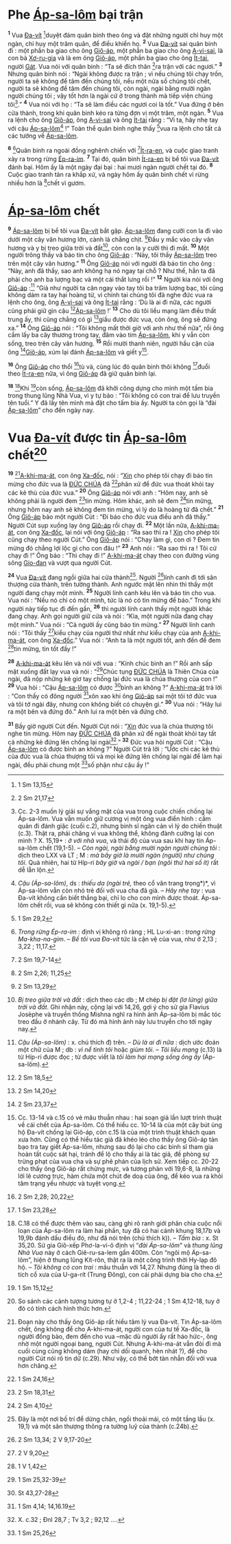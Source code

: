 # Phe [Áp-sa-lôm]() bại trận
<sup><b>1</b></sup> Vua [Đa-vít]() [^1@-3ac6cd14-8041-41a9-9cb9-99739c33f2f3]duyệt đám quân binh theo ông và đặt những người chỉ huy một ngàn, chỉ huy một trăm quân, để điều khiển họ. <sup><b>2</b></sup> Vua [Đa-vít]() sai quân binh đi : một phần ba giao cho ông [Giô-áp](), một phần ba giao cho ông [A-vi-sai](), là con bà [Xơ-ru-gia]() và là em ông [Giô-áp](), một phần ba giao cho ông [Ít-tai](), người [Gát](). Vua nói với quân binh : “Ta sẽ đích thân [^2@-3ac6cd14-8041-41a9-9cb9-99739c33f2f3]ra trận với các ngươi.” <sup><b>3</b></sup> Nhưng quân binh nói : “Ngài không được ra trận ; vì nếu chúng tôi chạy trốn, người ta sẽ không để tâm đến chúng tôi, nếu một nửa số chúng tôi chết, người ta sẽ không để tâm đến chúng tôi, còn ngài, ngài bằng mười ngàn người chúng tôi ; vậy tốt hơn là ngài cứ ở trong thành mà tiếp viện chúng tôi[^1-3ac6cd14-8041-41a9-9cb9-99739c33f2f3].” <sup><b>4</b></sup> Vua nói với họ : “Ta sẽ làm điều các ngươi coi là tốt.” Vua đứng ở bên cửa thành, trong khi quân binh kéo ra từng đơn vị một trăm, một ngàn. <sup><b>5</b></sup> Vua ra lệnh cho ông [Giô-áp](), ông [A-vi-sai]() và ông [Ít-tai]() rằng : “Vì ta, hãy nhẹ tay với cậu [Áp-sa-lôm]()[^2-3ac6cd14-8041-41a9-9cb9-99739c33f2f3] !” Toàn thể quân binh nghe thấy [^3@-3ac6cd14-8041-41a9-9cb9-99739c33f2f3]vua ra lệnh cho tất cả các tướng về [Áp-sa-lôm]().

<sup><b>6</b></sup> [^3-3ac6cd14-8041-41a9-9cb9-99739c33f2f3]Quân binh ra ngoài đồng nghênh chiến với [^4@-3ac6cd14-8041-41a9-9cb9-99739c33f2f3][Ít-ra-en](), và cuộc giao tranh xảy ra trong rừng [Ép-ra-im](). <sup><b>7</b></sup> Tại đó, quân binh [Ít-ra-en]() bị bề tôi vua [Đa-vít]() đánh bại. Hôm ấy là một ngày đại bại : hai mươi ngàn người chết tại đó. <sup><b>8</b></sup> Cuộc giao tranh tản ra khắp xứ, và ngày hôm ấy quân binh chết vì rừng nhiều hơn là [^5@-3ac6cd14-8041-41a9-9cb9-99739c33f2f3]chết vì gươm.

# [Áp-sa-lôm]() chết
<sup><b>9</b></sup> [Áp-sa-lôm]() bị bề tôi vua [Đa-vít]() bắt gặp. [Áp-sa-lôm]() đang cưỡi con la đi vào dưới một cây vân hương lớn, cành lá chằng chịt. [^6@-3ac6cd14-8041-41a9-9cb9-99739c33f2f3]Đầu y mắc vào cây vân hương và y bị treo giữa trời và đất[^4-3ac6cd14-8041-41a9-9cb9-99739c33f2f3], còn con la y cưỡi thì đi mất. <sup><b>10</b></sup> Một người trông thấy và báo tin cho ông [Giô-áp]() : “Này, tôi thấy [Áp-sa-lôm]() treo trên một cây vân hương.” <sup><b>11</b></sup> Ông [Giô-áp]() nói với người đã báo tin cho ông : “Này, anh đã thấy, sao anh không hạ nó ngay tại chỗ ? Như thế, hẳn ta đã phải cho anh ba lượng bạc và một cái thắt lưng rồi !” <sup><b>12</b></sup> Người kia nói với ông [Giô-áp]() :[^5-3ac6cd14-8041-41a9-9cb9-99739c33f2f3] “Giả như người ta cân ngay vào tay tôi ba trăm lượng bạc, tôi cũng không dám ra tay hại hoàng tử, vì chính tai chúng tôi đã nghe đức vua ra lệnh cho ông, ông [A-vi-sai]() và ông [Ít-tai]() rằng : ‘Dù là ai đi nữa, các người cũng phải giữ gìn cậu [^7@-3ac6cd14-8041-41a9-9cb9-99739c33f2f3][Áp-sa-lôm]() !’ <sup><b>13</b></sup> Cho dù tôi liều mạng làm điều thất trung ấy, thì cũng chẳng có gì [^8@-3ac6cd14-8041-41a9-9cb9-99739c33f2f3]giấu được đức vua, còn ông, ông sẽ đứng xa.” <sup><b>14</b></sup> Ông [Giô-áp]() nói : “Tôi không mất thời giờ với anh như thế nữa”, rồi ông cầm lấy ba cây thương trong tay, đâm vào tim [Áp-sa-lôm](), khi y vẫn còn sống, treo trên cây vân hương. <sup><b>15</b></sup> Rồi mười thanh niên, người hầu cận của ông [^9@-3ac6cd14-8041-41a9-9cb9-99739c33f2f3][Giô-áp](), xúm lại đánh [Áp-sa-lôm]() và giết y[^6-3ac6cd14-8041-41a9-9cb9-99739c33f2f3].

<sup><b>16</b></sup> Ông [Giô-áp]() cho thổi [^10@-3ac6cd14-8041-41a9-9cb9-99739c33f2f3]tù và, cùng lúc đó quân binh thôi không [^11@-3ac6cd14-8041-41a9-9cb9-99739c33f2f3]đuổi theo [Ít-ra-en]() nữa, vì ông [Giô-áp]() đã giữ quân binh lại.

<sup><b>18</b></sup> [^8-3ac6cd14-8041-41a9-9cb9-99739c33f2f3]Khi [^13@-3ac6cd14-8041-41a9-9cb9-99739c33f2f3]còn sống, [Áp-sa-lôm]() đã khởi công dựng cho mình một tấm bia trong thung lũng Nhà Vua, vì y tự bảo : “Tôi không có con trai để lưu truyền tên tuổi.” Y đã lấy tên mình mà đặt cho tấm bia ấy. Người ta còn gọi là “đài [Áp-sa-lôm]()” cho đến ngày nay.

# Vua [Đa-vít]() được tin [Áp-sa-lôm]() chết[^9-3ac6cd14-8041-41a9-9cb9-99739c33f2f3]
<sup><b>19</b></sup> [^10-3ac6cd14-8041-41a9-9cb9-99739c33f2f3][A-khi-ma-át](), con ông [Xa-đốc](), nói : “[Xin]() cho phép tôi chạy đi báo tin mừng cho đức vua là [ĐỨC CHÚA]() đã [^14@-3ac6cd14-8041-41a9-9cb9-99739c33f2f3]phân xử để đức vua thoát khỏi tay các kẻ thù của đức vua.” <sup><b>20</b></sup> Ông [Giô-áp]() nói với anh : “Hôm nay, anh sẽ không phải là người đem [^15@-3ac6cd14-8041-41a9-9cb9-99739c33f2f3]tin mừng. Hôm khác, anh sẽ đem [^16@-3ac6cd14-8041-41a9-9cb9-99739c33f2f3]tin mừng, nhưng hôm nay anh sẽ không đem tin mừng, vì lý do là hoàng tử đã chết.” <sup><b>21</b></sup> Ông [Giô-áp]() bảo một người Cút : “Đi báo cho đức vua điều anh đã thấy.” Người Cút sụp xuống lạy ông [Giô-áp]() rồi chạy đi. <sup><b>22</b></sup> Một lần nữa, [A-khi-ma-át](), con ông [Xa-đốc](), lại nói với ông [Giô-áp]() : “Ra sao thì ra ! [Xin]() cho phép tôi cũng chạy theo người Cút.” Ông [Giô-áp]() nói : “Chạy làm gì, con ơi ? Đem tin mừng đó chẳng lợi lộc gì cho con đâu !” <sup><b>23</b></sup> Anh nói : “Ra sao thì ra ! Tôi cứ chạy đi !” Ông bảo : “Thì chạy đi !” [A-khi-ma-át]() chạy theo con đường vùng sông [Gio-đan]() và vượt qua người Cút.

<sup><b>24</b></sup> Vua [Đa-vít]() đang ngồi giữa hai cửa thành[^11-3ac6cd14-8041-41a9-9cb9-99739c33f2f3]. Người [^17@-3ac6cd14-8041-41a9-9cb9-99739c33f2f3]lính canh đi tới sân thượng cửa thành, trên tường thành. Anh ngước mặt lên nhìn thì thấy một người đang chạy một mình. <sup><b>25</b></sup> Người lính canh kêu lên và báo tin cho vua. Vua nói : “Nếu nó chỉ có một mình, tức là nó có tin mừng để báo.” Trong khi người này tiếp tục đi đến gần, <sup><b>26</b></sup> thì người lính canh thấy một người khác đang chạy. Anh gọi người giữ cửa và nói : “Kìa, một người nữa đang chạy một mình.” Vua nói : “Cả người ấy cũng báo tin mừng.” <sup><b>27</b></sup> Người lính canh nói : “Tôi thấy [^18@-3ac6cd14-8041-41a9-9cb9-99739c33f2f3]kiểu chạy của người thứ nhất như kiểu chạy của anh [A-khi-ma-át](), con ông [Xa-đốc]().” Vua nói : “Anh ta là một người tốt, anh đến để đem [^19@-3ac6cd14-8041-41a9-9cb9-99739c33f2f3]tin mừng, tin tốt đấy !”

<sup><b>28</b></sup> [A-khi-ma-át]() kêu lên và nói với vua : “Kính chúc bình an !” Rồi anh sấp mặt xuống đất lạy vua và nói : “[^20@-3ac6cd14-8041-41a9-9cb9-99739c33f2f3]Chúc tụng [ĐỨC CHÚA]() là Thiên Chúa của ngài, đã nộp những kẻ giơ tay chống lại đức vua là chúa thượng của con !” <sup><b>29</b></sup> Vua hỏi : “Cậu [Áp-sa-lôm]() có được [^21@-3ac6cd14-8041-41a9-9cb9-99739c33f2f3]bình an không ?” [A-khi-ma-át]() trả lời : “Con thấy có đông người [^22@-3ac6cd14-8041-41a9-9cb9-99739c33f2f3]xôn xao khi ông [Giô-áp]() sai một tôi tớ đức vua và tôi tớ ngài đây, nhưng con không biết có chuyện gì.” <sup><b>30</b></sup> Vua nói : “Hãy lui ra một bên và đứng đó.” Anh lui ra một bên và đứng chờ.

<sup><b>31</b></sup> Bấy giờ người Cút đến. Người Cút nói : “[Xin]() đức vua là chúa thượng tôi nghe tin mừng. Hôm nay [ĐỨC CHÚA]() đã phân xử để ngài thoát khỏi tay tất cả những kẻ đứng lên chống lại ngài[^12-3ac6cd14-8041-41a9-9cb9-99739c33f2f3].” <sup><b>32</b></sup> Đức vua hỏi người Cút : “Cậu [Áp-sa-lôm]() có được bình an không ?” Người Cút trả lời : “Ước chi các kẻ thù của đức vua là chúa thượng tôi và mọi kẻ đứng lên chống lại ngài để làm hại ngài, đều phải chung một [^23@-3ac6cd14-8041-41a9-9cb9-99739c33f2f3]số phận như cậu ấy !”

[^1-3ac6cd14-8041-41a9-9cb9-99739c33f2f3]: Cc. 2-3 muốn lý giải sự vắng mặt của vua trong cuộc chiến chống lại Áp-sa-lôm. Vua vẫn muốn giữ cương vị một ông vua điển hình : cầm quân đi đánh giặc (cuối c.2), nhưng binh sĩ ngăn cản vì lý do chiến thuật (c.3). Thật ra, phải chăng vì vua không thể, không đành cưỡng lại con mình ? X. 15,19+ : *ở với nhà vua*, và thái độ của vua sau khi hay tin Áp-sa-lôm chết (19,1-5). – *Còn ngài, ngài bằng mười ngàn người chúng tôi* : dịch theo LXX và LT ; M : *mà bây giờ là mười ngàn (người) như chúng tôi*. Quả nhiên, hai từ Híp-ri *bây giờ* và *ngài / bạn (ngôi thứ hai số ít)* rất dễ lẫn lộn.
[^2-3ac6cd14-8041-41a9-9cb9-99739c33f2f3]: *Cậu (Áp-sa-lôm)*, ds : *thiếu da (ngài trẻ,* theo cổ văn trang trọng*)*, vì Áp-sa-lôm vẫn còn nhỏ trẻ đối với vua cha đã già. – *Hãy nhẹ tay* : vua Đa-vít không cần biết thắng bại, chỉ lo cho con mình được thoát. Áp-sa-lôm chết rồi, vua sẽ không còn thiết gì nữa (x. 19,1-5).
[^3-3ac6cd14-8041-41a9-9cb9-99739c33f2f3]: *Trong rừng Ép-ra-im* : định vị không rõ ràng ; HL Lu-xi-an : *trong rừng Ma-kha-na-gim*. – *Bề tôi vua Đa-vít* tức là cận vệ của vua, như ở 2,13 ; 3,22 ; 11,17.
[^4-3ac6cd14-8041-41a9-9cb9-99739c33f2f3]: *Bị treo giữa trời và đất* : dịch theo các db ; M chép *bị đặt (lơ lửng) giữa trời và đất*. Ghi nhận này, cộng lại với 14,26, gợi ý cho sử gia Flavius Josèphe và truyền thống Mishna nghĩ ra hình ảnh Áp-sa-lôm bị mắc tóc treo đầu ở nhánh cây. Từ đó mà hình ảnh này lưu truyền cho tới ngày nay.
[^5-3ac6cd14-8041-41a9-9cb9-99739c33f2f3]: *Cậu (Áp-sa-lôm)* : x. chú thích đ) trên. – *Dù là ai đi nữa* : dịch ước đoán một chữ của M ; db : *vì nể tình tôi* hoặc *giùm tôi*. – *Tôi liều mạng* (c.13) là từ Híp-ri được đọc ; từ được viết là *tôi làm hại mạng sống ông ấy* (Áp-sa-lôm).
[^6-3ac6cd14-8041-41a9-9cb9-99739c33f2f3]: Cc. 13-14 và c.15 có vẻ mâu thuẫn nhau : hai soạn giả lần lượt trình thuật về cái chết của Áp-sa-lôm. Có thể hiểu cc. 10-14 là của một cây bút ủng hộ Đa-vít chống lại Giô-áp, còn c.15 là của một trình thuật khách quan xưa hơn. Cũng có thể hiểu tác giả đã khéo léo cho thấy ông Giô-áp tàn bạo tra tay giết Áp-sa-lôm, nhưng sau đó lại cho các binh sĩ tham gia hoàn tất cuộc sát hại, tránh để lộ cho thấy ai là tác giả, đề phòng sự trừng phạt của vua cha và sự phê phán của lịch sử. Xem tiếp cc. 20-22 cho thấy ông Giô-áp rất chừng mực, và tương phản với 19,6-8, là những lời lẽ cương trực, hàm chứa một chút đe doạ của ông, để kéo vua ra khỏi tâm trạng yếu nhược và tuyệt vọng.
[^8-3ac6cd14-8041-41a9-9cb9-99739c33f2f3]: C.18 có thể được thêm vào sau, càng ghi rõ ranh giới phân chia cuộc nổi loạn của Áp-sa-lôm ra làm hai phần, tuy đã có hai cánh khung 18,17b và 19,9b đánh dấu điều đó, như đã nói trên (chú thích k)). – *Tấm bia* : x. St 35,20. Sử gia Giô-xếp Phơ-la-vi-ô định vị “*đài Áp-sa-lôm*“ và *thung lũng Nhà Vua* này ở cách Giê-ru-sa-lem gần 400m. Còn “ngôi mộ Áp-sa-lôm”, hiện ở thung lũng Kít-rôn, thật ra là một công trình thời Hy-lạp đô hộ. – *Tôi không có con trai* : mâu thuẫn với 14,27. Nhưng đúng là theo di tích cổ xưa của U-ga-rít (Trung Đông), con cái phải dựng bia cho cha.
[^9-3ac6cd14-8041-41a9-9cb9-99739c33f2f3]: So sánh các cảnh tượng tương tự ở 1,2-4 ; 11,22-24 ; 1 Sm 4,12-18, tuy ở đó có tính cách hình thức hơn.
[^10-3ac6cd14-8041-41a9-9cb9-99739c33f2f3]: Đoạn này cho thấy ông Giô-áp rất hiểu tâm lý vua Đa-vít. Tin Áp-sa-lôm chết, ông không để cho A-khi-ma-át, người con của tư tế Xa-đốc, là người đồng bào, đem đến cho vua –mặc dù người ấy rất háo hức-, ông nhờ một người ngoại bang, người Cút. Nhưng A-khi-ma-át vẫn đòi đi mà cuối cùng cũng không dám (hay chỉ dối quanh, hèn nhát ?), để cho người Cút nói rõ tin dữ (c.29). Như vậy, có thể bớt tàn nhẫn đối với vua hơn chăng.
[^11-3ac6cd14-8041-41a9-9cb9-99739c33f2f3]: Đây là một nơi bố trí để dừng chân, ngồi thoải mái, có một tầng lầu (x. 19,1) và một sân thượng thông ra tường luỹ của thành (c.24b).
[^12-3ac6cd14-8041-41a9-9cb9-99739c33f2f3]: X. c.32 ; Đnl 28,7 ; Tv 3,2 ; 92,12 ....
[^1@-3ac6cd14-8041-41a9-9cb9-99739c33f2f3]: 1 Sm 13,15
[^2@-3ac6cd14-8041-41a9-9cb9-99739c33f2f3]: 2 Sm 21,17
[^3@-3ac6cd14-8041-41a9-9cb9-99739c33f2f3]: 1 Sm 29,2
[^4@-3ac6cd14-8041-41a9-9cb9-99739c33f2f3]: 2 Sm 19,7-14
[^5@-3ac6cd14-8041-41a9-9cb9-99739c33f2f3]: 2 Sm 2,26; 11,25
[^6@-3ac6cd14-8041-41a9-9cb9-99739c33f2f3]: 2 Sm 13,29
[^7@-3ac6cd14-8041-41a9-9cb9-99739c33f2f3]: 2 Sm 18,5
[^8@-3ac6cd14-8041-41a9-9cb9-99739c33f2f3]: 2 Sm 14,20
[^9@-3ac6cd14-8041-41a9-9cb9-99739c33f2f3]: 2 Sm 23,37
[^10@-3ac6cd14-8041-41a9-9cb9-99739c33f2f3]: 2 Sm 2,28; 20,22
[^11@-3ac6cd14-8041-41a9-9cb9-99739c33f2f3]: 1 Sm 23,28
[^13@-3ac6cd14-8041-41a9-9cb9-99739c33f2f3]: 1 Sm 15,12
[^14@-3ac6cd14-8041-41a9-9cb9-99739c33f2f3]: 1 Sm 24,16
[^15@-3ac6cd14-8041-41a9-9cb9-99739c33f2f3]: 2 Sm 18,31
[^16@-3ac6cd14-8041-41a9-9cb9-99739c33f2f3]: 2 Sm 4,10
[^17@-3ac6cd14-8041-41a9-9cb9-99739c33f2f3]: 2 Sm 13,34; 2 V 9,17-20
[^18@-3ac6cd14-8041-41a9-9cb9-99739c33f2f3]: 2 V 9,20
[^19@-3ac6cd14-8041-41a9-9cb9-99739c33f2f3]: 1 V 1,42
[^20@-3ac6cd14-8041-41a9-9cb9-99739c33f2f3]: 1 Sm 25,32-39
[^21@-3ac6cd14-8041-41a9-9cb9-99739c33f2f3]: St 43,27-28
[^22@-3ac6cd14-8041-41a9-9cb9-99739c33f2f3]: 1 Sm 4,14; 14,16.19
[^23@-3ac6cd14-8041-41a9-9cb9-99739c33f2f3]: 1 Sm 25,26